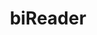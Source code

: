 ﻿---
id: 404
title: "biReader"
weight: 404
version: "3.1.005-3"
updateTime: "2022-04-06T16:27:02"
debName: "http://113.24.212.22:8090/upload/file/com.bilive.bireader_3.1.005-3_loongnix_loongarch64.deb"
debSize: "202.7 MB"
command: "/opt/apps/com.bilive.bireader/files/bin/bireader.sh"
compatibility: 3
---
